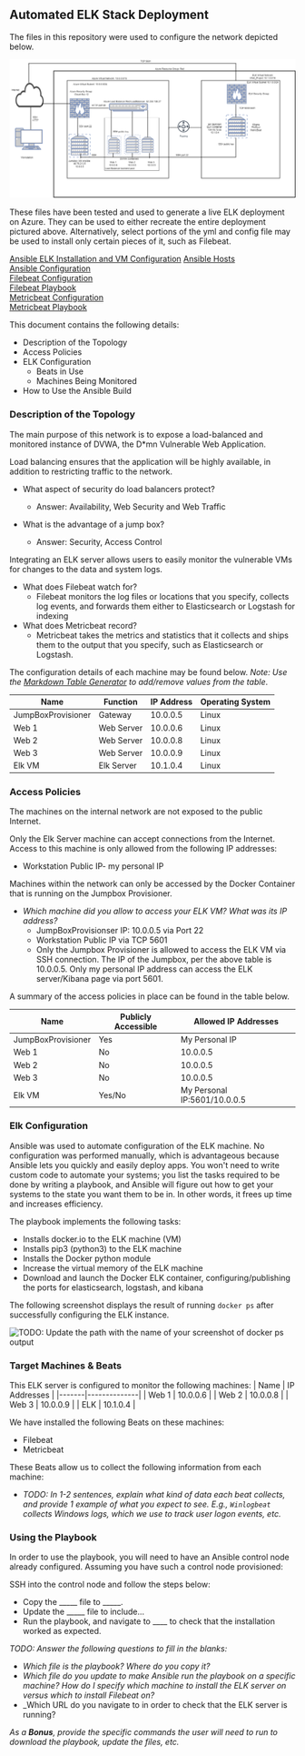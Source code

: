 ## Automated ELK Stack Deployment

The files in this repository were used to configure the network depicted below.


![alt text](https://github.com/reynoldsan3/Elk-Stack-Project/blob/main/diagrams/Project%20Diagram.drawio.png "Diagram")

These files have been tested and used to generate a live ELK deployment on Azure. They can be used to either recreate the entire deployment pictured above. Alternatively, select portions of the yml and config file may be used to install only certain pieces of it, such as Filebeat.

[Ansible ELK Installation and VM Configuration](ansible/install-elk2.yml)
[Ansible Hosts](ansible/DVWA/hosts)  
[Ansible Configuration](ansible/DVWA/ansible.cfg)  
[Filebeat Configuration](ansible/Filebeat/filebeat-config.yml)  
[Filebeat Playbook](ansible/Filebeat/filebeat-playbook.yml)  
[Metricbeat Configuration](ansible/Metricbeat/metricbeat-config.yml)  
[Metricbeat Playbook](ansible/Metricbeat/metricbeat-playbook.yml)  

This document contains the following details:
- Description of the Topology
- Access Policies
- ELK Configuration
  - Beats in Use
  - Machines Being Monitored
- How to Use the Ansible Build


### Description of the Topology

The main purpose of this network is to expose a load-balanced and monitored instance of DVWA, the D*mn Vulnerable Web Application.

Load balancing ensures that the application will be highly available, in addition to restricting traffic to the network.
* What aspect of security do load balancers protect?
  * Answer: Availability, Web Security and Web Traffic

 * What is the advantage of a jump box?
   * Answer: Security, Access Control

Integrating an ELK server allows users to easily monitor the vulnerable VMs for changes to the data and system logs.
* What does Filebeat watch for?
  * Filebeat monitors the log files or locations that you specify, collects log events, and forwards them either to Elasticsearch or Logstash for indexing
* What does Metricbeat record?
  * Metricbeat takes the metrics and statistics that it collects and ships them to the output that you specify, such as Elasticsearch or Logstash.

The configuration details of each machine may be found below.
_Note: Use the [Markdown Table Generator](http://www.tablesgenerator.com/markdown_tables) to add/remove values from the table_.

| Name               | Function       | IP Address  | Operating System |
|--------------------|----------------|-------------|------------------|
| JumpBoxProvisioner | Gateway        | 10.0.0.5    | Linux            |
| Web 1              | Web Server     | 10.0.0.6    | Linux            |
| Web 2              | Web Server     | 10.0.0.8    | Linux            |
| Web 3              | Web Server     | 10.0.0.9    | Linux            |
| Elk VM             | Elk Server     | 10.1.0.4    | Linux            |

### Access Policies

The machines on the internal network are not exposed to the public Internet. 

Only the Elk Server machine can accept connections from the Internet. Access to this machine is only allowed from the following IP addresses:
  * Workstation Public IP- my personal IP

Machines within the network can only be accessed by the Docker Container that is running on the Jumpbox Provisioner.
- _Which machine did you allow to access your ELK VM? What was its IP address?_
  * JumpBoxProvisionser IP: 10.0.0.5 via Port 22
  * Workstation Public IP via TCP 5601 
  * Only the Jumpbox Provisioner is allowed to access the ELK VM via SSH connection. The IP of the Jumpbox, per the above table is 10.0.0.5. Only my personal IP address can access the ELK server/Kibana page via port 5601.

A summary of the access policies in place can be found in the table below.

| Name               | Publicly Accessible | Allowed IP Addresses         |
|--------------------|---------------------|------------------------------|
| JumpBoxProvisioner | Yes                 | My Personal IP               |
| Web 1              | No                  | 10.0.0.5                     |
| Web 2              | No                  | 10.0.0.5                     |
| Web 3              | No                  | 10.0.0.5                     |
| Elk VM             | Yes/No              | My Personal IP:5601/10.0.0.5 |

### Elk Configuration

Ansible was used to automate configuration of the ELK machine. No configuration was performed manually, which is advantageous because Ansible lets you quickly and easily deploy apps. You won't need to write custom code to automate your systems; you list the tasks required to be done by writing a playbook, and Ansible will figure out how to get your systems to the state you want them to be in. In other words, it frees up time and increases efficiency.

The playbook implements the following tasks:
* Installs docker.io to the ELK machine (VM)
* Installs pip3 (python3) to the ELK machine
* Installs the Docker python module
* Increase the virtual memory of the ELK machine
* Download and launch the Docker ELK container, configuring/publishing the ports for elasticsearch, logstash, and kibana

The following screenshot displays the result of running `docker ps` after successfully configuring the ELK instance.

![TODO: Update the path with the name of your screenshot of docker ps output](Images/docker_ps_output.png)

### Target Machines & Beats
This ELK server is configured to monitor the following machines:
| Name  | IP Addresses |
|-------|--------------|
| Web 1 | 10.0.0.6     |
| Web 2 | 10.0.0.8     |
| Web 3 | 10.0.0.9     |
| ELK   | 10.1.0.4     |

We have installed the following Beats on these machines:
* Filebeat
* Metricbeat

These Beats allow us to collect the following information from each machine:
- _TODO: In 1-2 sentences, explain what kind of data each beat collects, and provide 1 example of what you expect to see. E.g., `Winlogbeat` collects Windows logs, which we use to track user logon events, etc._

### Using the Playbook
In order to use the playbook, you will need to have an Ansible control node already configured. Assuming you have such a control node provisioned: 

SSH into the control node and follow the steps below:
- Copy the _____ file to _____.
- Update the _____ file to include...
- Run the playbook, and navigate to ____ to check that the installation worked as expected.

_TODO: Answer the following questions to fill in the blanks:_
- _Which file is the playbook? Where do you copy it?_
- _Which file do you update to make Ansible run the playbook on a specific machine? How do I specify which machine to install the ELK server on versus which to install Filebeat on?_
- _Which URL do you navigate to in order to check that the ELK server is running?

_As a **Bonus**, provide the specific commands the user will need to run to download the playbook, update the files, etc._
